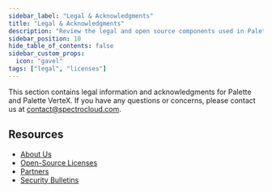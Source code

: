 ```yaml
---
sidebar_label: "Legal & Acknowledgments"
title: "Legal & Acknowledgments"
description: "Review the legal and open source components used in Palette."
sidebar_position: 10
hide_table_of_contents: false
sidebar_custom_props:
  icon: "gavel"
tags: ["legal", "licenses"]
---
```


This section contains legal information and acknowledgments for Palette and Palette VerteX. If you have any questions or concerns, please contact us at [contact@spectrocloud.com](mailto:contact@spectrocloud.com).

## Resources

- [About Us](https://www.spectrocloud.com/company)
- [Open-Source Licenses](oss-licenses.md)
- [Partners](https://www.spectrocloud.com/partners)
- [Security Bulletins](../security/security-bulletins/security-bulletins.md)
